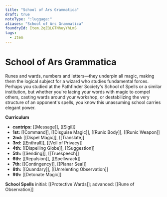 ```yaml
---
title: "School of Ars Grammatica"
draft: true
noteType: ":luggage:"
aliases: "School of Ars Grammatica"
foundryId: Item.2qZQLGTNhuyYhLmS
tags:
  - Item
---
```


# School of Ars Grammatica

Runes and wards, numbers and letters—they underpin all magic, making them the logical subject for a wizard who studies fundamental forces. Perhaps you studied at the Pathfinder Society's School of Spells or a similar institution, but whether you're lacing your words with magic to compel others, casting wards around your workshop, or destabilizing the very structure of an opponent's spells, you know this unassuming school carries elegant power.

**Curriculum**

*   **cantrips:** [[Message]], [[Sigil]]
*   **1st:** [[Command]], [[Disguise Magic]], [[Runic Body]], [[Runic Weapon]]
*   **2nd:** [[Dispel Magic]], [[Translate]]
*   **3rd:** [[Enthrall]], [[Veil of Privacy]]
*   **4th:** [[Dispelling Globe]], [[Suggestion]]
*   **5th:** [[Sending]], [[Truespeech]]
*   **6th:** [[Repulsion]], [[Spellwrack]]
*   **7th:** [[Contingency]], [[Planar Seal]]
*   **8th:** [[Quandary]], [[Unrelenting Observation]]
*   **9th:** [[Detonate Magic]]

**School Spells** initial: [[Protective Wards]]; advanced: [[Rune of Observation]]
